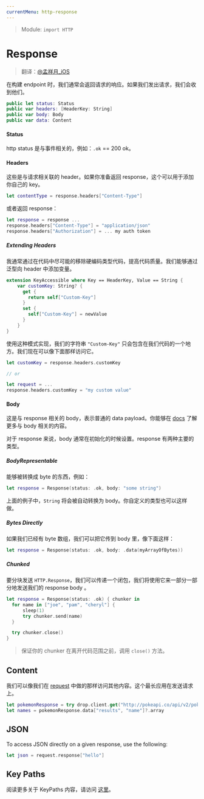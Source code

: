 ```yaml
---
currentMenu: http-response
---
```


> Module: `import HTTP`

# Response

> 翻译：[@孟祥月_iOS](http://weibo.com/u/1750643861)

在构建 endpoint 时，我们通常会返回请求的响应。如果我们发出请求，我们会收到他们。

```swift
public let status: Status
public var headers: [HeaderKey: String]
public var body: Body
public var data: Content
```

#### Status

http status 是与事件相关的，例如：`.ok` == 200 ok。

#### Headers

这些是与请求相关联的 header。如果你准备返回 response，这个可以用于添加你自己的 key。

```swift
let contentType = response.headers["Content-Type"]  
```

或者返回 response：

```swift
let response = response ...
response.headers["Content-Type"] = "application/json"
response.headers["Authorization"] = ... my auth token
```

##### Extending Headers

我通常通过在代码中尽可能的移除硬编码类型代码，提高代码质量。我们能够通过泛型向 header 中添加变量。

```swift
extension KeyAccessible where Key == HeaderKey, Value == String {
    var customKey: String? {
      get {
        return self["Custom-Key"]
      }
      set {
        self["Custom-Key"] = newValue
      }
    }
}
```

使用这种模式实现，我们的字符串 `"Custom-Key"` 只会包含在我们代码的一个地方。我们现在可以像下面那样访问它。

```swift
let customKey = response.headers.customKey

// or

let request = ...
response.headers.customKey = "my custom value"
```

#### Body

这是与 response 相关的 body，表示普通的 data payload。你能够在 [docs](./body.md) 了解更多与 body 相关的内容。

对于 response 来说，body 通常在初始化的时候设置。response 有两种主要的类型。

##### BodyRepresentable

能够被转换成 byte 的东西，例如：

```swift
let response = Response(status: .ok, body: "some string")
```

上面的例子中，`String` 将会被自动转换为 body。你自定义的类型也可以这样做。

##### Bytes Directly

如果我们已经有 byte 数组，我们可以把它传到 body 里，像下面这样：

```swift
let response = Response(status: .ok, body: .data(myArrayOfBytes))
```

##### Chunked

要分块发送 `HTTP.Response`，我们可以传递一个闭包，我们将使用它来一部分一部分地发送我们的 response body 。

```swift
let response = Response(status: .ok) { chunker in
  for name in ["joe", "pam", "cheryl"] {
      sleep(1)
      try chunker.send(name)
  }

  try chunker.close()
}
```

> 保证你的 chunker 在离开代码范围之前，调用 `close()` 方法。

## Content

我们可以像我们在 [request](./request.md) 中做的那样访问其他内容。这个最长应用在发送请求上。

```swift
let pokemonResponse = try drop.client.get("http://pokeapi.co/api/v2/pokemon/")
let names = pokemonResponse.data["results", "name"]?.array
```

## JSON

To access JSON directly on a given response, use the following:

```swift
let json = request.response["hello"]
```

## Key Paths

阅读更多关于 KeyPaths 内容，请访问 [这里](./request.md#key-paths)。
